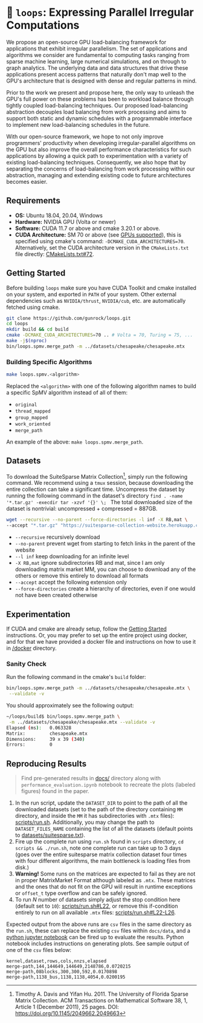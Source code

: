 # 🐧 `loops`: Expressing Parallel Irregular Computations
We propose an open-source GPU load-balancing framework for applications that exhibit irregular parallelism. The set of applications and algorithms we consider are fundamental to computing tasks ranging from sparse machine learning, large numerical simulations, and on through to graph analytics. The underlying data and data structures that drive these applications present access patterns that naturally don't map well to the GPU's architecture that is designed with dense and regular patterns in mind. 

Prior to the work we present and propose here, the only way to unleash the GPU's full power on these problems has been to workload balance through tightly coupled load-balancing techniques. Our proposed load-balancing abstraction decouples load balancing from work processing and aims to support both static and dynamic schedules with a programmable interface to implement new load-balancing schedules in the future. 

With our open-source framework, we hope to not only improve programmers' productivity when developing irregular-parallel algorithms on the GPU but also improve the overall performance characteristics for such applications by allowing a quick path to experimentation with a variety of existing load-balancing techniques. Consequently, we also hope that by separating the concerns of load-balancing from work processing within our abstraction, managing and extending existing code to future architectures becomes easier.

## Requirements
- **OS:** Ubuntu 18.04, 20.04, Windows
- **Hardware:** NVIDIA GPU (Volta or newer)
- **Software:** CUDA 11.7 or above and cmake 3.20.1 or above.
- **CUDA Architecture:** SM 70 or above (see [GPUs supported](https://en.wikipedia.org/wiki/CUDA#GPUs_supported)), this is specified using cmake's command: `-DCMAKE_CUDA_ARCHITECTURES=70`. Alternatively, set the CUDA architecture version in the `CMakeLists.txt` file directly: [CMakeLists.txt#72](https://github.com/gunrock/loops/blob/main/CMakeLists.txt#L72).

## Getting Started
Before building `loops` make sure you have CUDA Toolkit and cmake installed on your system, and exported in `PATH` of your system. Other external dependencies such as `NVIDIA/thrust`, `NVIDIA/cub`, etc. are automatically fetched using cmake.

```bash
git clone https://github.com/gunrock/loops.git
cd loops
mkdir build && cd build
cmake -DCMAKE_CUDA_ARCHITECTURES=70 .. # Volta = 70, Turing = 75, ...
make -j$(nproc)
bin/loops.spmv.merge_path -m ../datasets/chesapeake/chesapeake.mtx
```

### Building Specific Algorithms

```bash
make loops.spmv.<algorithm>
```
Replaced the `<algorithm>` with one of the following algorithm names to build a specific SpMV algorithm instead of all of them:
- `original`
- `thread_mapped`
- `group_mapped`
- `work_oriented`
- `merge_path`

An example of the above: `make loops.spmv.merge_path`.

## Datasets

To download the SuiteSparse Matrix Collection[^1], simply run the following command. We recommend using a `tmux` session, because downloading the entire collection can take a significant time. Uncompress the dataset by running the following command in the dataset's directory `find . -name '*.tar.gz' -execdir tar -xzvf '{}' \;
` The total downloaded size of the dataset is nontrivial: uncompressed + compressed = 887GB.
```bash
wget --recursive --no-parent --force-directories -l inf -X RB,mat \ 
--accept "*.tar.gz" "https://suitesparse-collection-website.herokuapp.com/"
```

- `--recursive` recursively download
- `--no-parent` prevent wget from starting to fetch links in the parent of the website
- `--l inf` keep downloading for an infinite level
- `-X RB,mat` ignore subdirectories RB and mat, since I am only downloading matrix market MM, you can choose to download any of the others or remove this entirely to download all formats
- `--accept` accept the following extension only
- `--force-directories` create a hierarchy of directories, even if one would not have been created otherwise

[^1]: Timothy A. Davis and Yifan Hu. 2011. The University of Florida Sparse Matrix Collection. ACM Transactions on Mathematical Software 38, 1, Article 1 (December 2011), 25 pages. DOI: https://doi.org/10.1145/2049662.2049663

## Experimentation
If CUDA and cmake are already setup, follow the [Getting Started](#getting-started) instructions. Or, you may prefer to set up the entire project using docker, and for that we have provided a docker file and instructions on how to use it in [/docker](https://github.com/gunrock/loops/tree/main/docker) directory.

### Sanity Check
Run the following command in the cmake's `build` folder:
```bash
bin/loops.spmv.merge_path -m ../datasets/chesapeake/chesapeake.mtx \
 --validate -v
```
You should approximately see the following output:
```bash
~/loops/build$ bin/loops.spmv.merge_path \
 -m ../datasets/chesapeake/chesapeake.mtx --validate -v
Elapsed (ms):   0.063328
Matrix:         chesapeake.mtx
Dimensions:     39 x 39 (340)
Errors:         0
```
## Reproducing Results
> Find pre-generated results in [docs/](https://github.com/gunrock/loops/blob/main/docs/) directory along with `performance_evaluation.ipynb` notebook to recreate the plots (labeled figures) found in the paper.

1. In the run script, update the `DATASET_DIR` to point to the path of all the downloaded datasets (set to the path of the directory containing `MM` directory, and inside the `MM` it has subdirectories with `.mtx` files): [scripts/run.sh](https://github.com/gunrock/loops/blob/main/scripts/run.sh). Additionally, you may change the path to `DATASET_FILES_NAME` containing the list of all the datasets (default points to [datasets/suitesparse.txt](https://github.com/gunrock/loops/blob/main/datasets/suitesparse.txt)).
2. Fire up the complete run using `run.sh` found in `scripts` directory, `cd scripts && ./run.sh`, note one complete run can take up to 3 days (goes over the entire suitesparse matrix collection dataset four times with four different algorithms, the main bottleneck is loading files from disk.)
3. **Warning!** Some runs on the matrices are expected to fail as they are not in proper MatrixMarket Format although labeled as `.mtx`. These matrices and the ones that do not fit on the GPU will result in runtime exceptions or `offset_t` type overflow and can be safely ignored.
4. To run *N* number of datasets simply adjust the stop condition here (default set to `10`): [scripts/run.sh#L22](https://github.com/gunrock/loops/blob/main/scripts/run.sh#L22), or remove this if-condition entirely to run on all available `.mtx` files: [scripts/run.sh#L22-L26](https://github.com/gunrock/loops/blob/main/scripts/run.sh#L22-L26).

Expected output from the above runs are `csv` files in the same directory as the `run.sh`, these can replace the existing `csv` files within `docs/data`, and a [python jupyter notebook](https://jupyter.org/install) can be fired up to evaluate the results. Python notebook includes instructions on generating plots. See sample output of one of the `csv` files below:

```csv
kernel,dataset,rows,cols,nnzs,elapsed
merge-path,144,144649,144649,2148786,0.0720215
merge-path,08blocks,300,300,592,0.0170898
merge-path,1138_bus,1138,1138,4054,0.0200195
```